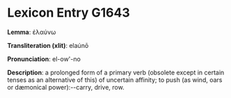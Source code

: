 # Lexicon Entry G1643

**Lemma**: ἐλαύνω

**Transliteration (xlit)**: elaúnō

**Pronunciation**: el-ow'-no

**Description**:
a prolonged form of a primary verb (obsolete except in certain tenses as an alternative of this) of uncertain affinity; to push (as wind, oars or dæmonical power):--carry, drive, row.
